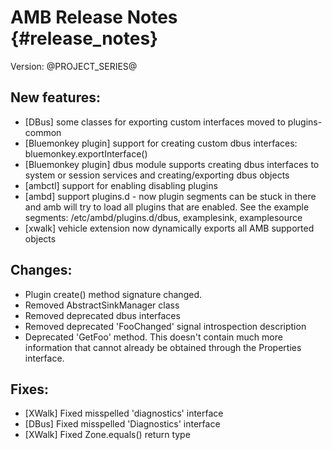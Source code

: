 # AMB Release Notes {#release_notes}
Version: @PROJECT_SERIES@

## New features:
- [DBus] some classes for exporting custom interfaces moved to plugins-common
- [Bluemonkey plugin] support for creating custom dbus interfaces: bluemonkey.exportInterface()
- [Bluemonkey plugin] dbus module supports creating dbus interfaces to system or session services and
  creating/exporting dbus objects
- [ambctl] support for enabling disabling plugins
- [ambd] support plugins.d - now plugin segments can be stuck in there and amb will try to load all plugins that
  are enabled.  See the example segments: /etc/ambd/plugins.d/dbus, examplesink, examplesource
- [xwalk] vehicle extension now dynamically exports all AMB supported objects

## Changes:
- Plugin create() method signature changed.
- Removed AbstractSinkManager class
- Removed deprecated dbus interfaces
- Removed deprecated 'FooChanged' signal introspection description
- Deprecated 'GetFoo' method.  This doesn't contain much more information that cannot already be
  obtained through the Properties interface.

## Fixes:
- [XWalk] Fixed misspelled 'diagnostics' interface
- [DBus] Fixed misspelled 'Diagnostics' interface
- [XWalk] Fixed Zone.equals() return type
